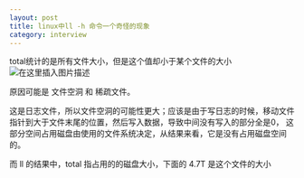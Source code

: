 ```yaml
---
layout: post
title: linux中ll -h 命令一个奇怪的现象
category: interview
---
```


total统计的是所有文件大小，但是这个值却小于某个文件的大小
 ![在这里插入图片描述](http://www.laughitover.com/assets/images/2020/falseDisk/01.png)
 
 
原因可能是 文件空洞 和 稀疏文件。

这是日志文件，所以文件空洞的可能性更大；应该是由于写日志的时候，移动文件指针到大于文件末尾的位置，然后写入数据，导致中间没有写入的部分全是0，
这部分空间占用磁盘由使用的文件系统决定，从结果来看，它是没有占用磁盘空间的。

而 ll 的结果中，total 指占用的的磁盘大小，下面的 4.7T 是这个文件的大小